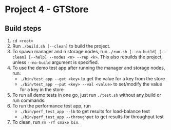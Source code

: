 # Project 4 - GTStore

## Build steps
1. `cd <root>`
2. Run `./build.sh [--clean]` to build the project.
3. To spawn manager and n storage nodes, run `./run.sh [--no-build] [--clean] [--help] --nodes <n> --rep <k>`. This also rebuilds the project, unless `--no-build` argument is specified.
4. To use the demo test app after running the manager and storage nodes, run:
    * `./bin/test_app --get <key>` to get the value for a key from the store
    * `./bin/test_app --put <key> --val <value>` to set/modify the value for a key in the store
5. To run all demo tests in one go, just run `./test.sh` without any build or run commands. 
6. To run the performance test app, run
    * `./bin/perf_test_app --lb` to get results for load-balance test
    * `./bin/perf_test_app --throughput` to get results for throughput test
7. To clean, run `rm -rf cmake bin`.
